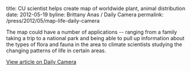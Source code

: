 title: CU scientist helps create map of worldwide plant, animal distribution
date: 2012-05-19
byline: Brittany Anas / Daily Camera
permalink: /press/2012/05/map-life-daily-camera


The map could have a number of applications -- ranging from a family taking a trip to a national park and being able to pull up information about the types of flora and fauna in the area to climate scientists studying the changing patterns of life in certain areas.

[View article on Daily Camera](http://www.dailycamera.com/cu-news/ci_20662608/cu-scientist-helps-create-map-worldwide-plant-animal)
